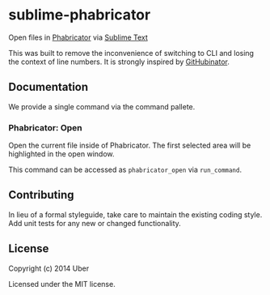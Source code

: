 # sublime-phabricator

Open files in [Phabricator][] via [Sublime Text][]

This was built to remove the inconvenience of switching to CLI and losing the context of line numbers. It is strongly inspired by [GitHubinator][].

[Phabricator]: http://phabricator.org/
[Sublime Text]: http://sublimetext.com/
[GitHubinator]: https://github.com/ehamiter/ST2-GitHubinator

## Documentation
We provide a single command via the command pallete.

### Phabricator: Open
Open the current file inside of Phabricator. The first selected area will be highlighted in the open window.

This command can be accessed as `phabricator_open` via `run_command`.

## Contributing
In lieu of a formal styleguide, take care to maintain the existing coding style. Add unit tests for any new or changed functionality.

## License
Copyright (c) 2014 Uber

Licensed under the MIT license.
